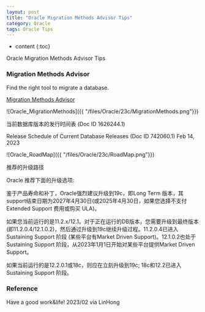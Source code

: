 ```yaml
---
layout: post
title: "Oracle Migration Methods Advisor Tips"
category: Oracle
tags: Oracle Tips
---
```


* content
{:toc}

Oracle Migration Methods Advisor Tips






### Migration Methods Advisor


Find the right tool to migrate a database.

[Migration Methods Advisor](https://apexadb.oracle.com/ords/r/dbexpert/migration-methods/home?session=706708787009186)

![Oracle_MigrationMethods]({{ "/files/Oracle/23c/MigrationMethods.png"}})	

当前数据库版本的发行时间表 (Doc ID 1626244.1)	

Release Schedule of Current Database Releases (Doc ID 742060.1)
Feb 14, 2023

![Oracle_RoadMap]({{ "/files/Oracle/23c/RoadMap.png"}})

推荐的升级路径

Oracle 推荐下面的升级选项:

鉴于产品寿命和补丁，Oracle强烈建议升级到19c，即Long Term 版本，其support结束日期为2027年4月30日(或2025年4月30日，如果您选择不支付 Extended Support 费用或购买 ULA)。

如果您当前运行的是11.2.x/12.1。对于正在运行的DB版本，您需要升级到最终版本(即11.2.0.4/12.1.0.2)，然后通过升级到19c继续升级过程。11.2.0.4已进入Sustaining Support 阶段 (某些平台有Market Driven Support)。12.1.0.2也处于Sustaining Support 阶段，从2023年1月1日开始对某些平台提供Market Driven Support。

如果当前运行的是12.2.0.1或18c，则应在立刻升级到19c; 18c和12.2已进入 Sustaining Support 阶段。

### Reference

Have a good work&life! 2023/02 via LinHong


